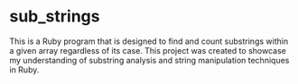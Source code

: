 # sub_strings

This is a Ruby program that is designed to find and count substrings within a given array regardless of its case. This project was created to showcase my understanding of substring analysis and string manipulation techniques in Ruby.
